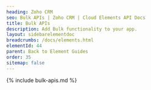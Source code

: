 ```yaml
---
heading: Zoho CRM
seo: Bulk APIs | Zoho CRM | Cloud Elements API Docs
title: Bulk APIs
description: Add Bulk functionality to your app.
layout: sidebarelementdoc
breadcrumbs: /docs/elements.html
elementId: 44
parent: Back to Element Guides
order: 35
sitemap: false
---
```


{% include bulk-apis.md %}
